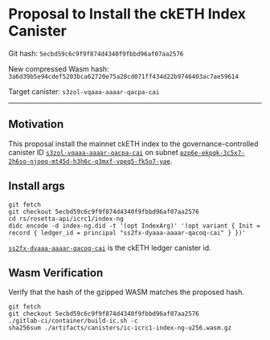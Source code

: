 # Proposal to Install the ckETH Index Canister

Git hash: `5ecbd59c6c9f9f874d4340f9fbbd96af07aa2576`

New compressed Wasm hash: `3a6d39b5e94cdef5203bca62720e75a28cd071ff434d22b9746403ac7ae59614`

Target canister: `s3zol-vqaaa-aaaar-qacpa-cai`

---

## Motivation

This proposal install the mainnet ckETH index to the governance-controlled canister ID [`s3zol-vqaaa-aaaar-qacpa-cai`](https://dashboard.internetcomputer.org/canister/s3zol-vqaaa-aaaar-qacpa-cai) on subnet [`pzp6e-ekpqk-3c5x7-2h6so-njoeq-mt45d-h3h6c-q3mxf-vpeq5-fk5o7-yae`](https://dashboard.internetcomputer.org/subnet/pzp6e-ekpqk-3c5x7-2h6so-njoeq-mt45d-h3h6c-q3mxf-vpeq5-fk5o7-yae).

## Install args

```
git fetch
git checkout 5ecbd59c6c9f9f874d4340f9fbbd96af07aa2576
cd rs/rosetta-api/icrc1/index-ng
didc encode -d index-ng.did -t '(opt IndexArg)' '(opt variant { Init = record { ledger_id = principal "ss2fx-dyaaa-aaaar-qacoq-cai" } })'
```

[`ss2fx-dyaaa-aaaar-qacoq-cai`](https://dashboard.internetcomputer.org/canister/ss2fx-dyaaa-aaaar-qacoq-cai) is the ckETH ledger canister id.


## Wasm Verification

Verify that the hash of the gzipped WASM matches the proposed hash.

```
git fetch
git checkout 5ecbd59c6c9f9f874d4340f9fbbd96af07aa2576
./gitlab-ci/container/build-ic.sh -c
sha256sum ./artifacts/canisters/ic-icrc1-index-ng-u256.wasm.gz
```

